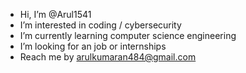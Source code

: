 -  Hi, I’m @Arul1541
-  I’m interested in coding / cybersecurity
-  I’m currently learning computer science engineering
-  I’m looking for an job or internships 
-  Reach me by arulkumaran484@gmail.com


<!---
Arul1541/Arul1541 is a ✨ special ✨ repository because its `README.md` (this file) appears on your GitHub profile.
You can click the Preview link to take a look at your changes.
--->
